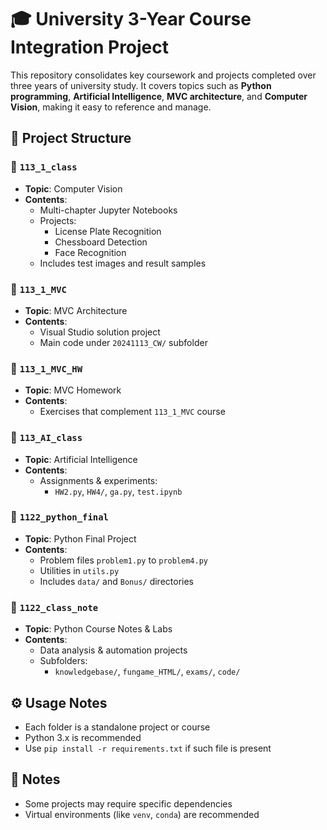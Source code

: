 # 🎓 University 3-Year Course Integration Project

This repository consolidates key coursework and projects completed over three years of university study. It covers topics such as **Python programming**, **Artificial Intelligence**, **MVC architecture**, and **Computer Vision**, making it easy to reference and manage.

## 📁 Project Structure

### 🔹 `113_1_class`
- **Topic**: Computer Vision
- **Contents**:
  - Multi-chapter Jupyter Notebooks
  - Projects:
    - License Plate Recognition
    - Chessboard Detection
    - Face Recognition
  - Includes test images and result samples

### 🔹 `113_1_MVC`
- **Topic**: MVC Architecture
- **Contents**:
  - Visual Studio solution project
  - Main code under `20241113_CW/` subfolder

### 🔹 `113_1_MVC_HW`
- **Topic**: MVC Homework
- **Contents**:
  - Exercises that complement `113_1_MVC` course

### 🔹 `113_AI_class`
- **Topic**: Artificial Intelligence
- **Contents**:
  - Assignments & experiments:
    - `HW2.py`, `HW4/`, `ga.py`, `test.ipynb`

### 🔹 `1122_python_final`
- **Topic**: Python Final Project
- **Contents**:
  - Problem files `problem1.py` to `problem4.py`
  - Utilities in `utils.py`
  - Includes `data/` and `Bonus/` directories

### 🔹 `1122_class_note`
- **Topic**: Python Course Notes & Labs
- **Contents**:
  - Data analysis & automation projects
  - Subfolders:
    - `knowledgebase/`, `fungame_HTML/`, `exams/`, `code/`

## ⚙️ Usage Notes

- Each folder is a standalone project or course
- Python 3.x is recommended
- Use `pip install -r requirements.txt` if such file is present

## 📝 Notes

- Some projects may require specific dependencies
- Virtual environments (like `venv`, `conda`) are recommended
